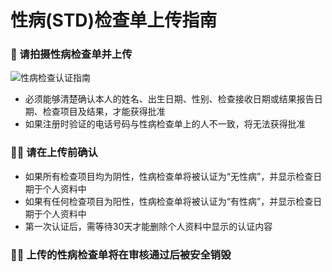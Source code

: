 # 性病(STD)检查单上传指南

### **📄 请拍摄性病检查单并上传**
![性病检查认证指南](https://static.hangout.im/images/guide/STD_zh-CN.png)
- 必须能够清楚确认本人的姓名、出生日期、性别、检查接收日期或结果报告日期、检查项目及结果，才能获得批准
- 如果注册时验证的电话号码与性病检查单上的人不一致，将无法获得批准

### **☝🏻 请在上传前确认**

- 如果所有检查项目均为阴性，性病检查单将被认证为“无性病”，并显示检查日期于个人资料中
- 如果有任何检查项目为阳性，性病检查单将被认证为“有性病”，并显示检查日期于个人资料中
- 第一次认证后，需等待30天才能删除个人资料中显示的认证内容

### **🙏🏻 上传的性病检查单将在审核通过后被安全销毁**
